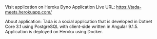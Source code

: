 Visit application on Heroku Dyno
Application Live URL: https://tada-meets.herokuapp.com/

About application:
Tada is a social application that is developed in Dotnet Core 3.1 using PostgreSQL with client-side written in Angular 9.1.5.
Application is deployed on Heroku using Docker.

